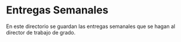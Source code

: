 # Entregas Semanales

En este directorio se guardan las entregas semanales que se hagan al director de trabajo de grado.